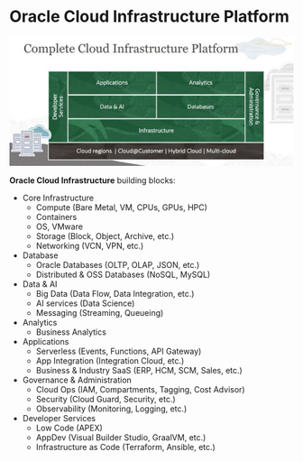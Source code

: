 # Oracle Cloud Infrastructure Platform

![OCI Platform](../images/oci-platform.jpg)

**Oracle Cloud Infrastructure** building blocks:
- Core Infrastructure
	- Compute (Bare Metal, VM, CPUs, GPUs, HPC)
	- Containers
	- OS, VMware
	- Storage (Block, Object, Archive, etc.)
	- Networking (VCN, VPN, etc.)
- Database 
	- Oracle Databases (OLTP, OLAP, JSON, etc.)
	- Distributed & OSS Databases (NoSQL, MySQL)
- Data & AI 
	- Big Data (Data Flow, Data Integration, etc.)
	- AI services (Data Science)
	- Messaging (Streaming, Queueing)
- Analytics 
	- Business Analytics
- Applications 
	- Serverless (Events, Functions, API Gateway)
	- App Integration (Integration Cloud, etc.)
	- Business & Industry SaaS (ERP, HCM, SCM, Sales, etc.)
- Governance & Administration
	- Cloud Ops (IAM, Compartments, Tagging, Cost Advisor)
	- Security (Cloud Guard, Security, etc.)
	- Observability (Monitoring, Logging, etc.)
- Developer Services
	- Low Code (APEX)
	- AppDev (Visual Builder Studio, GraalVM, etc.)
	- Infrastructure as Code (Terraform, Ansible, etc.)

